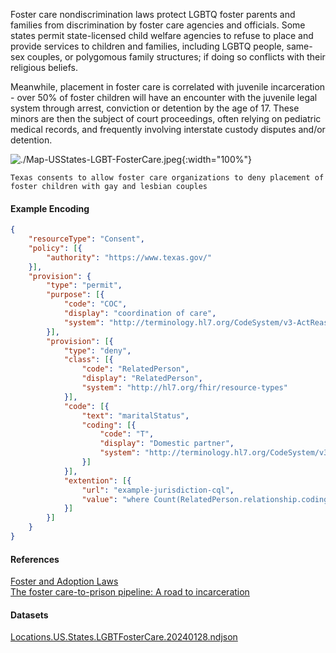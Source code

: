 
Foster care nondiscrimination laws protect LGBTQ foster parents and families from discrimination by foster care agencies and officials. Some states permit state-licensed child welfare agencies to refuse to place and provide services to children and families, including LGBTQ people, same-sex couples, or polygomous family structures; if doing so conflicts with their religious beliefs.  

Meanwhile, placement in foster care is correlated with juvenile incarceration - over 50% of foster children will have an encounter with the juvenile legal system through arrest, conviction or detention by the age of 17.  These minors are then the subject of court proceedings, often relying on pediatric medical records, and frequently involving interstate custody disputes and/or detention.

![./Map-USStates-LGBT-FosterCare.jpeg](./Map-USStates-LGBT-FosterCare.jpg){:width="100%"}

`Texas consents to allow foster care organizations to deny placement of foster children with gay and lesbian couples`

#### Example Encoding  


```json
{ 
    "resourceType": "Consent",
    "policy": [{
        "authority": "https://www.texas.gov/"
    }],
    "provision": {
        "type": "permit",
        "purpose": [{
            "code": "COC",
            "display": "coordination of care",
            "system": "http://terminology.hl7.org/CodeSystem/v3-ActReason"
        }],
        "provision": [{
            "type": "deny",
            "class": [{
                "code": "RelatedPerson",
                "display": "RelatedPerson",
                "system": "http://hl7.org/fhir/resource-types"
            }],
            "code": [{
                "text": "maritalStatus",
                "coding": [{
                    "code": "T",
                    "display": "Domestic partner",
                    "system": "http://terminology.hl7.org/CodeSystem/v3-MaritalStatus"
                }]
            }],
            "extention": [{
                "url": "example-jurisdiction-cql",
                "value": "where Count(RelatedPerson.relationship.coding.where(code = 'FTHFOST')) > 2 or Count(RelatedPerson.relationship.coding.where(code = 'MTHFOST')) > 2)"
            }]
        }]
    }
}
```

#### References  
[Foster and Adoption Laws](https://www.lgbtmap.org/equality-maps/foster_and_adoption_laws)  
[The foster care-to-prison pipeline: A road to incarceration](https://www.crimlawpractitioner.org/post/the-foster-care-to-prison-pipeline-a-road-to-incarceration#:~:text=By%20age%2017%2C%20over%2050,years%20of%20leaving%20foster%20care)  


#### Datasets
[Locations.US.States.LGBTFosterCare.20240128.ndjson](Locations.US.States.LGBTFosterCare.20240128.ndjson)  